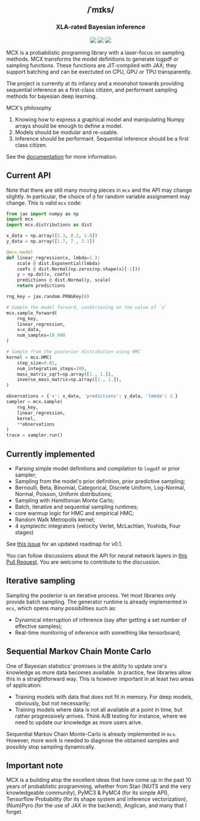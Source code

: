 <h2 align="center">
  /ˈmɪks/   
</h2>
   
<h3 align="center">
 XLA-rated Bayesian inference
</h3>

<p align="center">
  <a href="https://github.com/rlouf/mcx/actions?query=workflow%3Abuild"><img src="https://github.com/rlouf/mcx/workflows/build/badge.svg?branch=master"></a>
  <a href="https://github.com/rlouf/mcx/actions?query=workflow%3Alint"><img src="https://github.com/rlouf/mcx/workflows/lint/badge.svg?branch=master"></a>
  <a href="https://github.com/psf/black"><img src="https://img.shields.io/badge/code%20style-black-000000.svg"></a>
</p>


MCX is a probabilistic programing library with a laser-focus on sampling
methods. MCX transforms the model definitions to generate logpdf or sampling
functions. These functions are JIT-compiled with JAX; they support batching and
can be exectuted on CPU, GPU or TPU transparently.

The project is currently at its infancy and a moonshot towards providing
sequential inference as a first-class citizen, and performant sampling methods
for bayesian deep learning.

MCX's philosophy

1. Knowing how to express a graphical model and manipulating Numpy arrays should
   be enough to define a model.
2. Models should be modular and re-usable.
3. Inference should be performant. Sequential inference should be a first class
   citizen.

See the [documentation](https://rlouf.github.io/mcx) for more information.

## Current API

Note that there are still many moving pieces in `mcx` and the API may change slightly. In particular, the choice of `@` for random variable assignement may change. This is valid `mcx` code:

```python
from jax import numpy as np
import mcx
import mcx.distributions as dist

x_data = np.array([2.3, 8.2, 1.8])
y_data = np.array([1.7, 7., 3.1])

@mcx.model
def linear_regression(x, lmbda=1.):
    scale @ dist.Exponential(lmbda)
    coefs @ dist.Normal(np.zeros(np.shape(x)[-1]))
    y = np.dot(x, coefs)
    predictions @ dist.Normal(y, scale)
    return predictions

rng_key = jax.random.PRNGKey(0)

# Sample the model forward, conditioning on the value of `x`
mcx.sample_forward(
    rng_key,
    linear_regression,
    x=x_data,
    num_samples=10_000
)

# Sample from the posterior distribution using HMC
kernel = mcx.HMC(
    step_size=0.01,
    num_integration_steps=100,
    mass_matrix_sqrt=np.array([1., 1.]),
    inverse_mass_matrix=np.array([1., 1.]),
)

observations = {'x': x_data, 'predictions': y_data, 'lmbda': 3.}
sampler = mcx.sample(
    rng_key,
    linear_regression,
    kernel,
    **observations
)
trace = sampler.run()
```

## Currently implemented

* Parsing simple model definitions and compilation to `logpdf` or prior sampler;
* Sampling from the model's prior definition, prior predictive sampling;
* Bernoulli, Beta, Binomial, Categorical, Discrete Uniform, Log-Normal, Normal,
  Poisson, Uniform distributions;
* Sampling with Hamiltonian Monte Carlo;
* Batch, iterative and sequential sampling runtimes;
* core warmup logic for HMC and empirical HMC;
* Random Walk Metropolis kernel;
* 4 symplectic integrators (velocity Verlet, McLachlan, Yoshida, Four stages)

See [this issue](https://github.com/rlouf/mcx/issues/1) for an updated roadmap for v0.1.

You can follow discussions about the API for neural network layers in [this Pull Request](https://github.com/rlouf/mcx/pull/16). You are welcome to contribute to the discussion.

## Iterative sampling

Sampling the posterior is an iterative process. Yet most libraries only provide batch sampling. The generator runtime is already implemented in `mcx`, which opens many possibilities such as:

- Dynamical interruption of inference (say after getting a set number of effective samples);
- Real-time monitoring of inference with something like tensorboard;

## Sequential Markov Chain Monte Carlo

One of Bayesian statistics' promises is the ability to update one's knowledge as
more data becomes available. In practice, few libraries allow this in a
straightforward way. This is however important in at least two areas of
application:

- Training models with data that does not fit in memory. For deep models,
  obviously, but not necessarily;
- Training models where data is not all available at a point in time, but rather
  progressively arrives. Think A/B testing for instance, where we need to update
  our knowledge as more users arive.
  
Sequential Markov Chain Monte-Carlo is already implemented in `mcx`. However, more work is needed to diagnose the obtained samples and possibly stop sampling dynamically.


## Important note

MCX is a building atop the excellent ideas that have come up in the past 10
years of probablistic programming, whether from Stan (NUTS and the very
knowledgeable community), PyMC3 & PyMC4 (for its simple API), Tensorflow
Probability (for its shape system and inference vectorization), (Num)Pyro (for
the use of JAX in the backend), Anglican, and many that I forget.

